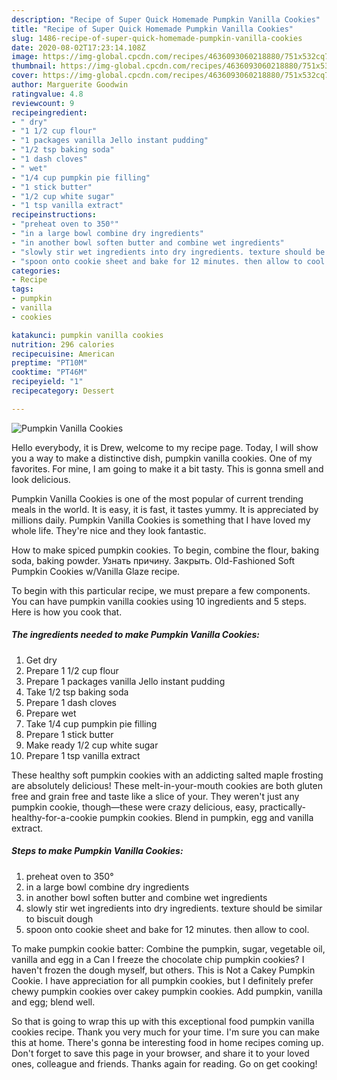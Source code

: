```yaml
---
description: "Recipe of Super Quick Homemade Pumpkin Vanilla Cookies"
title: "Recipe of Super Quick Homemade Pumpkin Vanilla Cookies"
slug: 1486-recipe-of-super-quick-homemade-pumpkin-vanilla-cookies
date: 2020-08-02T17:23:14.108Z
image: https://img-global.cpcdn.com/recipes/4636093060218880/751x532cq70/pumpkin-vanilla-cookies-recipe-main-photo.jpg
thumbnail: https://img-global.cpcdn.com/recipes/4636093060218880/751x532cq70/pumpkin-vanilla-cookies-recipe-main-photo.jpg
cover: https://img-global.cpcdn.com/recipes/4636093060218880/751x532cq70/pumpkin-vanilla-cookies-recipe-main-photo.jpg
author: Marguerite Goodwin
ratingvalue: 4.8
reviewcount: 9
recipeingredient:
- " dry"
- "1 1/2 cup flour"
- "1 packages vanilla Jello instant pudding"
- "1/2 tsp baking soda"
- "1 dash cloves"
- " wet"
- "1/4 cup pumpkin pie filling"
- "1 stick butter"
- "1/2 cup white sugar"
- "1 tsp vanilla extract"
recipeinstructions:
- "preheat oven to 350°"
- "in a large bowl combine dry ingredients"
- "in another bowl soften butter and combine wet ingredients"
- "slowly stir wet ingredients into dry ingredients. texture should be similar to biscuit dough"
- "spoon onto cookie sheet and bake for 12 minutes. then allow to cool."
categories:
- Recipe
tags:
- pumpkin
- vanilla
- cookies

katakunci: pumpkin vanilla cookies 
nutrition: 296 calories
recipecuisine: American
preptime: "PT10M"
cooktime: "PT46M"
recipeyield: "1"
recipecategory: Dessert

---
```



![Pumpkin Vanilla Cookies](https://img-global.cpcdn.com/recipes/4636093060218880/751x532cq70/pumpkin-vanilla-cookies-recipe-main-photo.jpg)

Hello everybody, it is Drew, welcome to my recipe page. Today, I will show you a way to make a distinctive dish, pumpkin vanilla cookies. One of my favorites. For mine, I am going to make it a bit tasty. This is gonna smell and look delicious.

Pumpkin Vanilla Cookies is one of the most popular of current trending meals in the world. It is easy, it is fast, it tastes yummy. It is appreciated by millions daily. Pumpkin Vanilla Cookies is something that I have loved my whole life. They're nice and they look fantastic.

How to make spiced pumpkin cookies. To begin, combine the flour, baking soda, baking powder. Узнать причину. Закрыть. Old-Fashioned Soft Pumpkin Cookies w/Vanilla Glaze recipe.


To begin with this particular recipe, we must prepare a few components. You can have pumpkin vanilla cookies using 10 ingredients and 5 steps. Here is how you cook that.

<!--inarticleads1-->

##### The ingredients needed to make Pumpkin Vanilla Cookies:

1. Get  dry
1. Prepare 1 1/2 cup flour
1. Prepare 1 packages vanilla Jello instant pudding
1. Take 1/2 tsp baking soda
1. Prepare 1 dash cloves
1. Prepare  wet
1. Take 1/4 cup pumpkin pie filling
1. Prepare 1 stick butter
1. Make ready 1/2 cup white sugar
1. Prepare 1 tsp vanilla extract


These healthy soft pumpkin cookies with an addicting salted maple frosting are absolutely delicious! These melt-in-your-mouth cookies are both gluten free and grain free and taste like a slice of your. They weren&#39;t just any pumpkin cookie, though—these were crazy delicious, easy, practically-healthy-for-a-cookie pumpkin cookies. Blend in pumpkin, egg and vanilla extract. 

<!--inarticleads2-->

##### Steps to make Pumpkin Vanilla Cookies:

1. preheat oven to 350°
1. in a large bowl combine dry ingredients
1. in another bowl soften butter and combine wet ingredients
1. slowly stir wet ingredients into dry ingredients. texture should be similar to biscuit dough
1. spoon onto cookie sheet and bake for 12 minutes. then allow to cool.


To make pumpkin cookie batter: Combine the pumpkin, sugar, vegetable oil, vanilla and egg in a Can I freeze the chocolate chip pumpkin cookies? I haven&#39;t frozen the dough myself, but others. This is Not a Cakey Pumpkin Cookie. I have appreciation for all pumpkin cookies, but I definitely prefer chewy pumpkin cookies over cakey pumpkin cookies. Add pumpkin, vanilla and egg; blend well. 

So that is going to wrap this up with this exceptional food pumpkin vanilla cookies recipe. Thank you very much for your time. I'm sure you can make this at home. There's gonna be interesting food in home recipes coming up. Don't forget to save this page in your browser, and share it to your loved ones, colleague and friends. Thanks again for reading. Go on get cooking!
